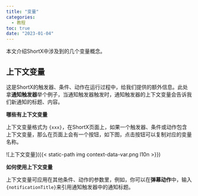 ```yaml
---
title: "变量"
categories:
  - 教程
toc: true
date: "2023-01-04"
---
```



本文介绍ShortX中涉及到的几个变量概念。

## 上下文变量
这是ShortX的触发器、条件、动作在运行过程中，给我们提供的额外信息。此处拿**通知触发器**举个例子，当通知触发器触发时，通知触发器的上下文变量会告诉我们新通知的标题、内容。



**哪些有上下文变量**

上下文变量格式为 `{xxx}`，在ShortX页面上，如果一个触发器、条件或动作包含上下文变量，那么在页面上会有一个按钮，如下图，点击按钮可以复制对应的变量名称。



![上下文变量]({{< static-path img context-data-var.png l10n >}})



**如何使用上下文变量**

上下文变量可应用在其他条件、动作的参数里，例如，你可以在**弹幕动作**中，输入`{notificationTitle}`来引用通知触发器中的通知标题。
